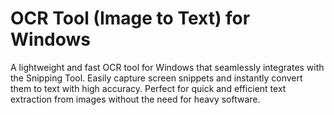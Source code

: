 # OCR Tool (Image to Text) for Windows
A lightweight and fast OCR tool for Windows that seamlessly integrates with the Snipping Tool. Easily capture screen snippets and instantly convert them to text with high accuracy. Perfect for quick and efficient text extraction from images without the need for heavy software.
